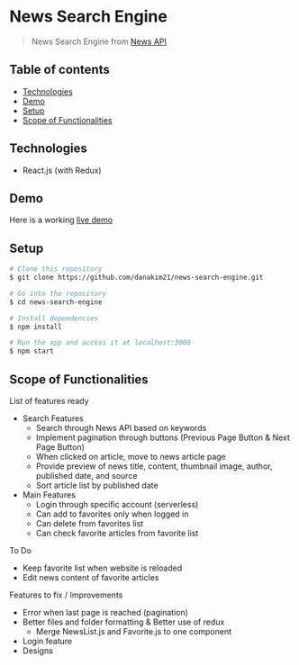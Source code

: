 # News Search Engine

> News Search Engine from [News API](https://newsapi.org/)

## Table of contents

- [Technologies](#technologies)
- [Demo](#demo)
- [Setup](#setup)
- [Scope of Functionalities](#scope-of-functionalities)

## Technologies

- React.js (with Redux)

## Demo

Here is a working [live demo](https://danakim21.github.io/news-search-engine)

## Setup

```sh
# Clone this repository
$ git clone https://github.com/danakim21/news-search-engine.git

# Go into the repository
$ cd news-search-engine

# Install dependencies
$ npm install

# Run the app and access it at localhost:3000
$ npm start
```

## Scope of Functionalities

List of features ready

- Search Features
  - Search through News API based on keywords
  - Implement pagination through buttons (Previous Page Button & Next Page Button)
  - When clicked on article, move to news article page
  - Provide preview of news title, content, thumbnail image, author, published date, and source
  - Sort article list by published date
- Main Features
  - Login through specific account (serverless)
  - Can add to favorites only when logged in
  - Can delete from favorites list
  - Can check favorite articles from favorite list

To Do

- Keep favorite list when website is reloaded
- Edit news content of favorite articles

Features to fix / Improvements

- Error when last page is reached (pagination)
- Better files and folder formatting & Better use of redux
  - Merge NewsList.js and Favorite.js to one component
- Login feature
- Designs
